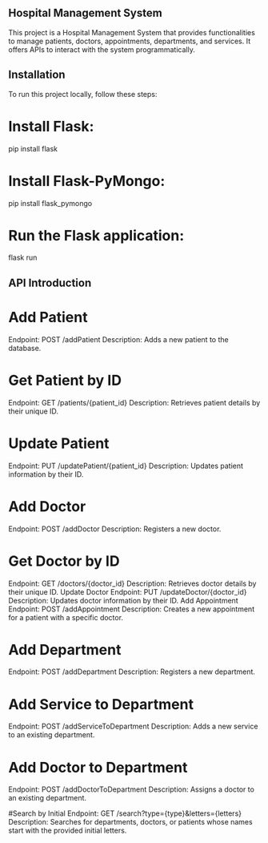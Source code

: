 ## Hospital Management System

This project is a Hospital Management System that provides functionalities to manage patients, doctors, appointments, departments, and services. It offers APIs to interact with the system programmatically.

## Installation
To run this project locally, follow these steps:

# Install Flask:
pip install flask

# Install Flask-PyMongo:
pip install flask_pymongo

# Run the Flask application:
flask run

## API Introduction

# Add Patient
Endpoint: POST /addPatient
Description: Adds a new patient to the database.

# Get Patient by ID
Endpoint: GET /patients/{patient_id}
Description: Retrieves patient details by their unique ID.

# Update Patient
Endpoint: PUT /updatePatient/{patient_id}
Description: Updates patient information by their ID.

# Add Doctor
Endpoint: POST /addDoctor
Description: Registers a new doctor.

# Get Doctor by ID
Endpoint: GET /doctors/{doctor_id}
Description: Retrieves doctor details by their unique ID.
Update Doctor
Endpoint: PUT /updateDoctor/{doctor_id}
Description: Updates doctor information by their ID.
Add Appointment
Endpoint: POST /addAppointment
Description: Creates a new appointment for a patient with a specific doctor.

# Add Department
Endpoint: POST /addDepartment
Description: Registers a new department.

# Add Service to Department
Endpoint: POST /addServiceToDepartment
Description: Adds a new service to an existing department.

# Add Doctor to Department
Endpoint: POST /addDoctorToDepartment
Description: Assigns a doctor to an existing department.

#Search by Initial
Endpoint: GET /search?type={type}&letters={letters}
Description: Searches for departments, doctors, or patients whose names start with the provided initial letters.
